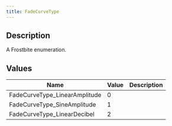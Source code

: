 ```yaml
---
title: FadeCurveType
---
```

## Description

A Frostbite enumeration.

## Values

| Name                           | Value | Description |
| ------------------------------ | ----- | ----------- |
| FadeCurveType\_LinearAmplitude | 0     |             |
| FadeCurveType\_SineAmplitude   | 1     |             |
| FadeCurveType\_LinearDecibel   | 2     |             |
